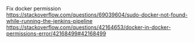Fix docker permission
https://stackoverflow.com/questions/69039604/sudo-docker-not-found-while-running-the-jenkins-pipeline
https://stackoverflow.com/questions/42164653/docker-in-docker-permissions-error/42168499#42168499
